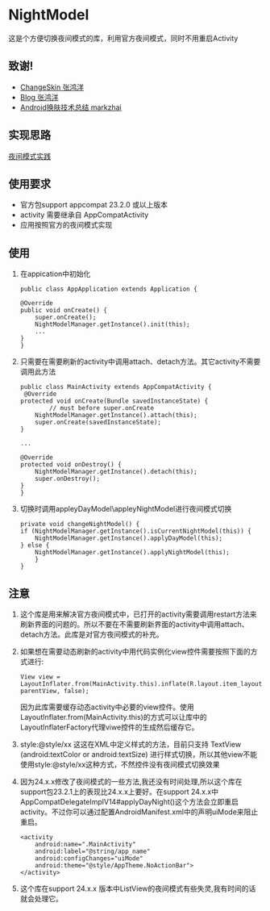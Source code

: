 # NightModel
这是个方便切换夜间模式的库，利用官方夜间模式，同时不用重启Activity

##  致谢!
* [ChangeSkin 张鸿洋](https://github.com/hongyangAndroid/ChangeSkin)
* [Blog 张鸿洋](http://blog.csdn.net/lmj623565791/article/details/51503977)
* [Android换肤技术总结 markzhai](http://blog.zhaiyifan.cn/2015/09/10/Android%E6%8D%A2%E8%82%A4%E6%8A%80%E6%9C%AF%E6%80%BB%E7%BB%93/)

## 实现思路
[夜间模式实践](http://www.jianshu.com/p/c85c25357559)

## 使用要求
* 官方包support appcompat 23.2.0 或以上版本
* activity 需要继承自 AppCompatActivity
* 应用按照官方的夜间模式实现

## 使用
1. 在appication中初始化
	```
	public class AppApplication extends Application {

    @Override
    public void onCreate() {
        super.onCreate();
        NightModelManager.getInstance().init(this);
        ...
    }
	}

	```
2. 只需要在需要刷新的activity中调用attach、detach方法。其它activity不需要调用此方法
	```
	public class MainActivity extends AppCompatActivity {
	 @Override
    protected void onCreate(Bundle savedInstanceState) {
    		// must before super.onCreate
        NightModelManager.getInstance().attach(this);
        super.onCreate(savedInstanceState);
    }
    
    ...
    
    @Override
    protected void onDestroy() {
        NightModelManager.getInstance().detach(this);
        super.onDestroy();
    }
	}
	```
3. 切换时调用appleyDayModel\appleyNightModel进行夜间模式切换

	```
	private void changeNightModel() {
   	if (NightModelManager.getInstance().isCurrentNightModel(this)) {
		NightModelManager.getInstance().applyDayModel(this);
	} else {
		NightModelManager.getInstance().applyNightModel(this);
     	}
    }
	```
	
	
## 注意
1. 这个库是用来解决官方夜间模式中，已打开的activity需要调用restart方法来刷新界面的问题的。所以不要在不需要刷新界面的activity中调用attach、detach方法。此库是对官方夜间模式的补充。

2. 如果想在需要动态刷新的activity中用代码实例化view控件需要按照下面的方式进行:
	```
	View view = LayoutInflater.from(MainActivity.this).inflate(R.layout.item_layout, parentView, false);
	```
	因为此库需要缓存动态activity中必要的view控件。使用LayoutInflater.from(MainActivity.this)的方式可以让库中的LayoutInflaterFactory代理viwe控件的生成然后缓存它。

3. style:@style/xx 这这在XML中定义样式的方法，目前只支持 TextView (android:textColor or  android:textSize) 进行样式切换，所以其他view不能使用style:@style/xx这种方式，不然控件没有夜间模式切换效果


4. 因为24.x.x修改了夜间模式的一些方法,我还没有时间处理,所以这个库在support包23.2.1上的表现比24.x.x上要好。在support 24.x.x中 AppCompatDelegateImplV14#applyDayNight()这个方法会立即重启activity。不过你可以通过配置AndroidManifest.xml中的声明uiMode来阻止重启。
    ```
    <activity
        android:name=".MainActivity"
        android:label="@string/app_name"
        android:configChanges="uiMode"
        android:theme="@style/AppTheme.NoActionBar">
    </activity>
    ```

5. 这个库在support 24.x.x 版本中ListView的夜间模式有些失灵,我有时间的话就会处理它。

